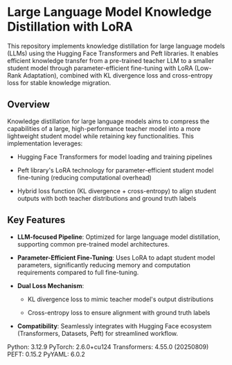 # Large Language Model Knowledge Distillation with LoRA

This repository implements knowledge distillation for large language models (LLMs) using the Hugging Face Transformers and Peft libraries. It enables efficient knowledge transfer from a pre-trained teacher LLM to a smaller student model through parameter-efficient fine-tuning with LoRA (Low-Rank Adaptation), combined with KL divergence loss and cross-entropy loss for stable knowledge migration.

## Overview

Knowledge distillation for large language models aims to compress the capabilities of a large, high-performance teacher model into a more lightweight student model while retaining key functionalities. This implementation leverages:



*   Hugging Face Transformers for model loading and training pipelines

*   Peft library's LoRA technology for parameter-efficient student model fine-tuning (reducing computational overhead)

*   Hybrid loss function (KL divergence + cross-entropy) to align student outputs with both teacher distributions and ground truth labels

## Key Features



*   **LLM-focused Pipeline**: Optimized for large language model distillation, supporting common pre-trained model architectures.

*   **Parameter-Efficient Fine-Tuning**: Uses LoRA to adapt student model parameters, significantly reducing memory and computation requirements compared to full fine-tuning.

*   **Dual Loss Mechanism**:


    *   KL divergence loss to mimic teacher model's output distributions

    *   Cross-entropy loss to ensure alignment with ground truth labels

*   **Compatibility**: Seamlessly integrates with Hugging Face ecosystem (Transformers, Datasets, Peft) for streamlined workflow.

Python: 3.12.9
PyTorch: 2.6.0+cu124
Transformers: 4.55.0  (20250809)
PEFT: 0.15.2
PyYAML: 6.0.2